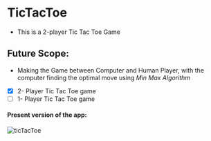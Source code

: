 # TicTacToe
* This is a 2-player Tic Tac Toe Game
## Future Scope:
* Making the Game between Computer and Human Player, with the computer finding the optimal move using *Min Max Algorithm*

- [X] 2- Player Tic Tac Toe game
- [ ] 1- Player Tic Tac Toe game

#### Present version of the app:
![ticTacToe](https://user-images.githubusercontent.com/52827017/92329901-37c38380-f088-11ea-81bd-b13bcc6beae9.jpeg)
